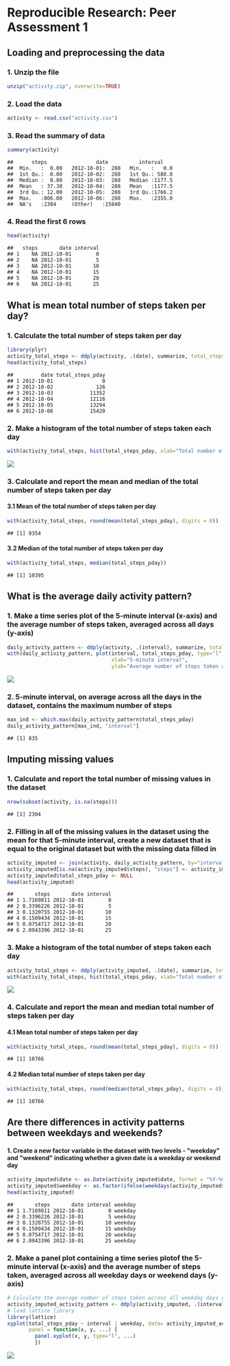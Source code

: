 # Reproducible Research: Peer Assessment 1


## Loading and preprocessing the data  
### 1. Unzip the file  

```r
unzip("activity.zip", overwrite=TRUE)
```

### 2. Load the data  

```r
activity <- read.csv("activity.csv")
```

### 3. Read the summary of data  

```r
summary(activity)
```

```
##      steps                date          interval     
##  Min.   :  0.00   2012-10-01:  288   Min.   :   0.0  
##  1st Qu.:  0.00   2012-10-02:  288   1st Qu.: 588.8  
##  Median :  0.00   2012-10-03:  288   Median :1177.5  
##  Mean   : 37.38   2012-10-04:  288   Mean   :1177.5  
##  3rd Qu.: 12.00   2012-10-05:  288   3rd Qu.:1766.2  
##  Max.   :806.00   2012-10-06:  288   Max.   :2355.0  
##  NA's   :2304     (Other)   :15840
```

### 4. Read the first 6 rows  

```r
head(activity)
```

```
##   steps       date interval
## 1    NA 2012-10-01        0
## 2    NA 2012-10-01        5
## 3    NA 2012-10-01       10
## 4    NA 2012-10-01       15
## 5    NA 2012-10-01       20
## 6    NA 2012-10-01       25
```

## What is mean total number of steps taken per day?  
### 1. Calculate the total number of steps taken per day  

```r
library(plyr)
activity_total_steps <- ddply(activity, .(date), summarize, total_steps_pday = sum(steps, na.rm=TRUE))
head(activity_total_steps)
```

```
##         date total_steps_pday
## 1 2012-10-01                0
## 2 2012-10-02              126
## 3 2012-10-03            11352
## 4 2012-10-04            12116
## 5 2012-10-05            13294
## 6 2012-10-06            15420
```

### 2. Make a histogram of the total number of steps taken each day  

```r
with(activity_total_steps, hist(total_steps_pday, xlab="Total number of steps per day", breaks=8, col="red"))
```

![](PA1_template_files/figure-html/unnamed-chunk-6-1.png) 

### 3. Calculate and report the mean and median of the total number of steps taken per day  
#### 3.1 Mean of the total number of steps taken per day  

```r
with(activity_total_steps, round(mean(total_steps_pday), digits = 0))
```

```
## [1] 9354
```

#### 3.2 Median of the total number of steps taken per day  

```r
with(activity_total_steps, median(total_steps_pday))
```

```
## [1] 10395
```

## What is the average daily activity pattern?  
### 1. Make a time series plot of the 5-minute interval (x-axis) and the average number of steps taken, averaged across all days (y-axis)  

```r
daily_activity_pattern <- ddply(activity, .(interval), summarize, total_steps_pday = mean(steps, na.rm=TRUE))
with(daily_activity_pattern, plot(interval, total_steps_pday, type="l",  
                                  xlab="5-minute interval", 
                                  ylab="Average number of steps taken across all days"))
```

![](PA1_template_files/figure-html/unnamed-chunk-9-1.png) 

### 2. 5-minute interval, on average across all the days in the dataset, contains the maximum number of steps  

```r
max_ind <- which.max(daily_activity_pattern$total_steps_pday)
daily_activity_pattern[max_ind, "interval"]
```

```
## [1] 835
```

## Imputing missing values  
### 1. Calculate and report the total number of missing values in the dataset  

```r
nrow(subset(activity, is.na(steps)))
```

```
## [1] 2304
```

### 2. Filling in all of the missing values in the dataset using **the mean for that 5-minute interval**, create a new dataset that is equal to the original dataset but with the missing data filled in  

```r
activity_imputed <- join(activity, daily_activity_pattern, by="interval")
activity_imputed[is.na(activity_imputed$steps), "steps"] <- activity_imputed[is.na(activity_imputed$steps), "total_steps_pday"]
activity_imputed$total_steps_pday <- NULL
head(activity_imputed)
```

```
##       steps       date interval
## 1 1.7169811 2012-10-01        0
## 2 0.3396226 2012-10-01        5
## 3 0.1320755 2012-10-01       10
## 4 0.1509434 2012-10-01       15
## 5 0.0754717 2012-10-01       20
## 6 2.0943396 2012-10-01       25
```

### 3. Make a histogram of the total number of steps taken each day  

```r
activity_total_steps <- ddply(activity_imputed, .(date), summarize, total_steps_pday = sum(steps, na.rm=TRUE))
with(activity_total_steps, hist(total_steps_pday, xlab="Total number of steps per day", breaks=8, col="red"))
```

![](PA1_template_files/figure-html/unnamed-chunk-13-1.png) 

### 4. Calculate and report the **mean** and **median** total number of steps taken per day  
#### 4.1 **Mean**  total number of steps taken per day  

```r
with(activity_total_steps, round(mean(total_steps_pday), digits = 0))
```

```
## [1] 10766
```

#### 4.2 **Median** total number of steps taken per day  

```r
with(activity_total_steps, round(median(total_steps_pday), digits = 0))
```

```
## [1] 10766
```

## Are there differences in activity patterns between weekdays and weekends?  
#### 1. Create a new factor variable in the dataset with two levels - "weekday" and "weekend" indicating whether a given date is a weekday or weekend day  

```r
activity_imputed$date <- as.Date(activity_imputed$date, format = "%Y-%m-%d")
activity_imputed$weekday <- as.factor(ifelse(weekdays(activity_imputed$date) %in% c("Saturday", "Sunday"), "weekend", "weekday"))
head(activity_imputed)
```

```
##       steps       date interval weekday
## 1 1.7169811 2012-10-01        0 weekday
## 2 0.3396226 2012-10-01        5 weekday
## 3 0.1320755 2012-10-01       10 weekday
## 4 0.1509434 2012-10-01       15 weekday
## 5 0.0754717 2012-10-01       20 weekday
## 6 2.0943396 2012-10-01       25 weekday
```

### 2. Make a panel plot containing a time series plotof the 5-minute interval (x-axis) and the average number of steps taken, averaged across all weekday days or weekend days (y-axis)  

```r
# Calculate the average number of steps taken across all weekday days or weekend days
activity_imputed_activity_pattern <- ddply(activity_imputed, .(interval, weekday), summarize, total_steps_pday = mean(steps, na.rm=TRUE))
# load lattice library
library(lattice)
xyplot(total_steps_pday ~ interval | weekday, data= activity_imputed_activity_pattern, layout = c(1, 2), ylab = "Number of steps", 
       panel = function(x, y, ...) {
         panel.xyplot(x, y, type="l", ...)
         })
```

![](PA1_template_files/figure-html/unnamed-chunk-17-1.png) 
